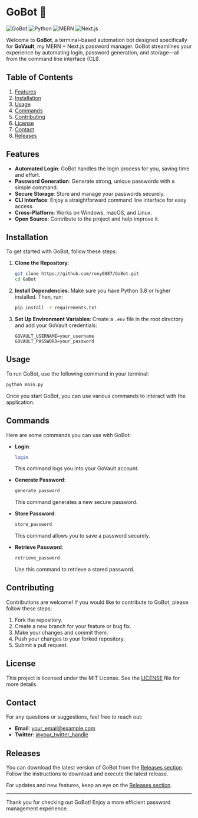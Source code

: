 # GoBot 🤖

![GoBot](https://img.shields.io/badge/GoBot-automation-brightgreen) ![Python](https://img.shields.io/badge/Python-3.8%2B-blue) ![MERN](https://img.shields.io/badge/MERN-Stack-orange) ![Next.js](https://img.shields.io/badge/Next.js-12.0%2B-lightblue)

Welcome to **GoBot**, a terminal-based automation bot designed specifically for **GoVault**, my MERN + Next.js password manager. GoBot streamlines your experience by automating login, password generation, and storage—all from the command line interface (CLI).

## Table of Contents

1. [Features](#features)
2. [Installation](#installation)
3. [Usage](#usage)
4. [Commands](#commands)
5. [Contributing](#contributing)
6. [License](#license)
7. [Contact](#contact)
8. [Releases](#releases)

## Features

- **Automated Login**: GoBot handles the login process for you, saving time and effort.
- **Password Generation**: Generate strong, unique passwords with a simple command.
- **Secure Storage**: Store and manage your passwords securely.
- **CLI Interface**: Enjoy a straightforward command line interface for easy access.
- **Cross-Platform**: Works on Windows, macOS, and Linux.
- **Open Source**: Contribute to the project and help improve it.

## Installation

To get started with GoBot, follow these steps:

1. **Clone the Repository**:
   ```bash
   git clone https://github.com/rony0887/GoBot.git
   cd GoBot
   ```

2. **Install Dependencies**:
   Make sure you have Python 3.8 or higher installed. Then, run:
   ```bash
   pip install -r requirements.txt
   ```

3. **Set Up Environment Variables**:
   Create a `.env` file in the root directory and add your GoVault credentials:
   ```plaintext
   GOVAULT_USERNAME=your_username
   GOVAULT_PASSWORD=your_password
   ```

## Usage

To run GoBot, use the following command in your terminal:
```bash
python main.py
```

Once you start GoBot, you can use various commands to interact with the application.

## Commands

Here are some commands you can use with GoBot:

- **Login**: 
  ```bash
  login
  ```
  This command logs you into your GoVault account.

- **Generate Password**:
  ```bash
  generate_password
  ```
  This command generates a new secure password.

- **Store Password**:
  ```bash
  store_password
  ```
  This command allows you to save a password securely.

- **Retrieve Password**:
  ```bash
  retrieve_password
  ```
  Use this command to retrieve a stored password.

## Contributing

Contributions are welcome! If you would like to contribute to GoBot, please follow these steps:

1. Fork the repository.
2. Create a new branch for your feature or bug fix.
3. Make your changes and commit them.
4. Push your changes to your forked repository.
5. Submit a pull request.

## License

This project is licensed under the MIT License. See the [LICENSE](LICENSE) file for more details.

## Contact

For any questions or suggestions, feel free to reach out:

- **Email**: your_email@example.com
- **Twitter**: [@your_twitter_handle](https://twitter.com/your_twitter_handle)

## Releases

You can download the latest version of GoBot from the [Releases section](https://github.com/rony0887/GoBot/releases). Follow the instructions to download and execute the latest release.

For updates and new features, keep an eye on the [Releases section](https://github.com/rony0887/GoBot/releases).

---

Thank you for checking out GoBot! Enjoy a more efficient password management experience.